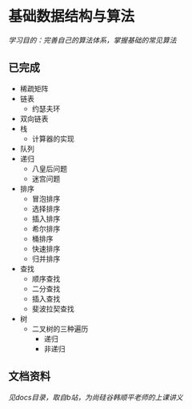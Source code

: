 # 基础数据结构与算法
*学习目的：完善自己的算法体系，掌握基础的常见算法*

## 已完成

- 稀疏矩阵
- 链表
    - 约瑟夫环
- 双向链表
- 栈
    - 计算器的实现
- 队列
- 递归
    - 八皇后问题
    - 迷宫问题
- 排序
    - 冒泡排序
    - 选择排序
    - 插入排序
    - 希尔排序
    - 桶排序
    - 快速排序
    - 归并排序
- 查找
    - 顺序查找
    - 二分查找
    - 插入查找
    - 斐波拉契查找
- 树
    - 二叉树的三种遍历
        - 递归
        - 非递归

## 文档资料

*见docs目录，取自b站，为尚硅谷韩顺平老师的上课讲义*